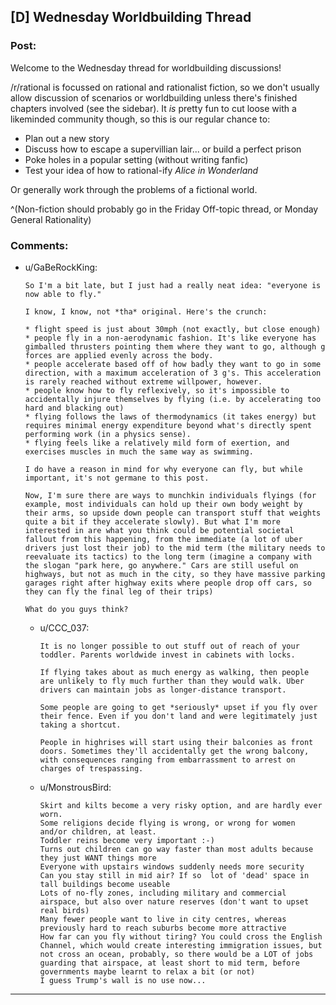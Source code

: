 ## [D] Wednesday Worldbuilding Thread

### Post:

Welcome to the Wednesday thread for worldbuilding discussions!

/r/rational is focussed on rational and rationalist fiction, so we don't usually allow discussion of scenarios or worldbuilding unless there's finished chapters involved (see the sidebar).  It *is* pretty fun to cut loose with a likeminded community though, so this is our regular chance to:

* Plan out a new story
* Discuss how to escape a supervillian lair... or build a perfect prison
* Poke holes in a popular setting (without writing fanfic)
* Test your idea of how to rational-ify *Alice in Wonderland*

Or generally work through the problems of a fictional world.

^(Non-fiction should probably go in the Friday Off-topic thread, or Monday General Rationality)


### Comments:

- u/GaBeRockKing:
  ```
  So I'm a bit late, but I just had a really neat idea: "everyone is now able to fly."

  I know, I know, not *tha* original. Here's the crunch:

  * flight speed is just about 30mph (not exactly, but close enough)
  * people fly in a non-aerodynamic fashion. It's like everyone has gimballed thrusters pointing them where they want to go, although g forces are applied evenly across the body.
  * people accelerate based off of how badly they want to go in some direction, with a maximum acceleration of 3 g's. This acceleration is rarely reached without extreme willpower, however.
  * people know how to fly reflexively, so it's impossible to accidentally injure themselves by flying (i.e. by accelerating too hard and blacking out)
  * flying follows the laws of thermodynamics (it takes energy) but requires minimal energy expenditure beyond what's directly spent performing work (in a physics sense).
  * flying feels like a relatively mild form of exertion, and exercises muscles in much the same way as swimming.

  I do have a reason in mind for why everyone can fly, but while important, it's not germane to this post.

  Now, I'm sure there are ways to munchkin individuals flyings (for example, most individuals can hold up their own body weight by their arms, so upside down people can transport stuff that weights quite a bit if they accelerate slowly). But what I'm more interested in are what you think could be potential societal fallout from this happening, from the immediate (a lot of uber drivers just lost their job) to the mid term (the military needs to reevaluate its tactics) to the long term (imagine a company with the slogan "park here, go anywhere." Cars are still useful on highways, but not as much in the city, so they have massive parking garages right after highway exits where people drop off cars, so they can fly the final leg of their trips)

  What do you guys think?
  ```

  - u/CCC_037:
    ```
    It is no longer possible to out stuff out of reach of your toddler. Parents worldwide invest in cabinets with locks.

    If flying takes about as much energy as walking, then people are unlikely to fly much further than they would walk. Uber drivers can maintain jobs as longer-distance transport.

    Some people are going to get *seriously* upset if you fly over their fence. Even if you don't land and were legitimately just taking a shortcut.

    People in highrises will start using their balconies as front doors. Sometimes they'll accidentally get the wrong balcony, with consequences ranging from embarrassment to arrest on charges of trespassing.
    ```

  - u/MonstrousBird:
    ```
    Skirt and kilts become a very risky option, and are hardly ever worn.
    Some religions decide flying is wrong, or wrong for women and/or children, at least.
    Toddler reins become very important :-)
    Turns out children can go way faster than most adults because they just WANT things more
    Everyone with upstairs windows suddenly needs more security
    Can you stay still in mid air? If so  lot of 'dead' space in tall buildings become useable
    Lots of no-fly zones, including military and commercial airspace, but also over nature reserves (don't want to upset real birds)
    Many fewer people want to live in city centres, whereas previously hard to reach suburbs become more attractive
    How far can you fly without tiring? You could cross the English Channel, which would create interesting immigration issues, but not cross an ocean, probably, so there would be a LOT of jobs guarding that airspace, at least short to mid term, before governments maybe learnt to relax a bit (or not)
    I guess Trump's wall is no use now...
    ```

---

